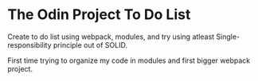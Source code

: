 # The Odin Project To Do List 
Create to do list using webpack, modules, and try using atleast Single-responsibility principle out of SOLID.

First time trying to organize my code in modules and first bigger webpack project.
